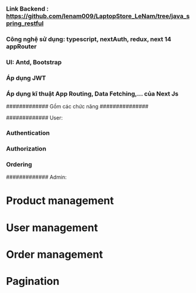 ### Link Backend : https://github.com/lenam009/LaptopStore_LeNam/tree/java_spring_restful

### Công nghệ sử dụng: typescript, nextAuth, redux, next 14 appRouter

### UI: Antd, Bootstrap

### Áp dụng JWT

### Áp dụng kĩ thuật App Routing, Data Fetching,... của Next Js

############# Gồm các chức năng ###############

############# User:

### Authentication

### Authorization

### Ordering

############# Admin:

# Product management

# User management

# Order management

# Pagination
